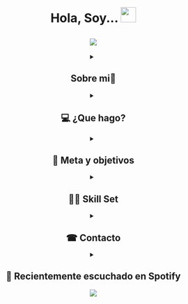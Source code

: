 <img src='https://media.tenor.com/mc9-3cypZEYAAAAC/rainbow-line.gif' width='100%' height='1px'>
<h1 align="center"><b>Hola, Soy... </b><img src="https://media.giphy.com/media/hvRJCLFzcasrR4ia7z/giphy.gif" width="35"></h1>

<h2 align="center">
  <a href="https://github.com/DenverCoder1/readme-typing-svg"><img src="https://readme-typing-svg.herokuapp.com?font=Time+New+Roman&color=cyan&size=25&center=true&vCenter=true&width=600&height=100&lines=Fabiana+Heredia;Fullstack+Developer;Una+persona+en+aprendizaje+continuo;Amante+de+los+gatos"></a>
</h2>
<details align="center">
<summary><h2> Sobre mi🙋‍</h2></summary>
<div>
  <samp>
    <h3>Mi nombre es Fabiana Heredia, soy de Argentina y soy Desarrolladora Fullstack 👩‍💻</h3>
    <h3>Mi primer contacto con el mundo de la programación fue en el año 2020 y lo que más me gusta de él es la cantidad inimaginable de cosas que se pueden hacer 🤯</h3>
    <h3>Estudié programación 2 años en la universidad y luego en agosto de 2022 ingresé a la carrera Fullstack Developer en el Bootcamp de Henry</h3>
  </samp>
</div>
</details>
<details align="center">
<summary><h2>💻 ¿Que hago?</h2></summary>
<div>
  <samp>
    <h3>En enero de éste año me gradué del Bootcap y actualmente estoy realizando proyectos personales, el más grande es crear mi propia pagina de e-commerce pero también estoy en búsqueda de trabajo, con ganas de dar lo mejor de mi, de seguir aprendiendo y de poder ayudar con mis conocimientos a quien lo necesite.</h3>
  </samp>
</div>
</details>
<details align="center">
<summary><h2>🎯 Meta y objetivos</h2></summary>
<div>
  <samp>
    <h3>Mi meta (largo plazo) es crear o ser una parte importante en algún proyecto que ayude significativamente en la vida de las personas ❤</h3>
    <h3>Mi objetivo actual (corto plazo) es conseguir trabajo y ahorrar mucho para poder independizarme 🏠</h3>
  </samp>
</div>
</details>
</details>
<details align="center">
<summary><h2>👨‍💻 Skill Set</h2></summary>
<div>
  <samp>
    <h3>Lenguajes: JavaScript, C# Java</h3>
    <h3>Frontend: React, Redux, Bootstrap, Tailwind, Chakra UI (aprendiendo)</h3>
    <h3>Backend: Express, Sequelize</h3>
    <h3>Herramientas y conocimientos: SCRUM, POO, Github, Visual Studio, Visual Studio Code</h3>
  </samp>
</div>
</details>
<details align="center">
<summary><h2>☎ Contacto</h2></summary>
<div align="center">
<a href="https://github.com/herediafabi" target="_blank">
<img src=https://img.shields.io/badge/github-%2324292e.svg?&style=for-the-badge&logo=github&logoColor=white alt=github style="margin-bottom: 5px;" />
</a>
<a href="https://www.linkedin.com/in/fabiana-abril-heredia-34127a1a5/" target="_blank">
<img src=https://img.shields.io/badge/linkedin-%231E77B5.svg?&style=for-the-badge&logo=linkedin&logoColor=white alt=linkedin style="margin-bottom: 5px;" />
</a>
Email: fabrilheredia@gmail.com
</details>
<details align="center">
<summary><h2>🎵 Recientemente escuchado en Spotify</summary>
<div>
  <div align="center">
    <img src="https://spotify-github-profile.vercel.app/api/view?uid=kspqcy3djtpf10ag5618dg0hp&cover_image=true&theme=default&show_offline=false&background_color=121212" /></div>  
</div>
</details>

<div align="center">
<img src="https://komarev.com/ghpvc/?username=herediafabi&&style=flat-square" align="center" />
</div>  
<!--
**HerediaFabi/HerediaFabi** is a ✨ _special_ ✨ repository because its `README.md` (this file) appears on your GitHub profile.

Here are some ideas to get you started:

- 🔭 I’m currently working on ...
- 🌱 I’m currently learning ...
- 👯 I’m looking to collaborate on ...
- 🤔 I’m looking for help with ...
- 💬 Ask me about ...
- 📫 How to reach me: ...
- 😄 Pronouns: ...
- ⚡ Fun fact: ...
-->
